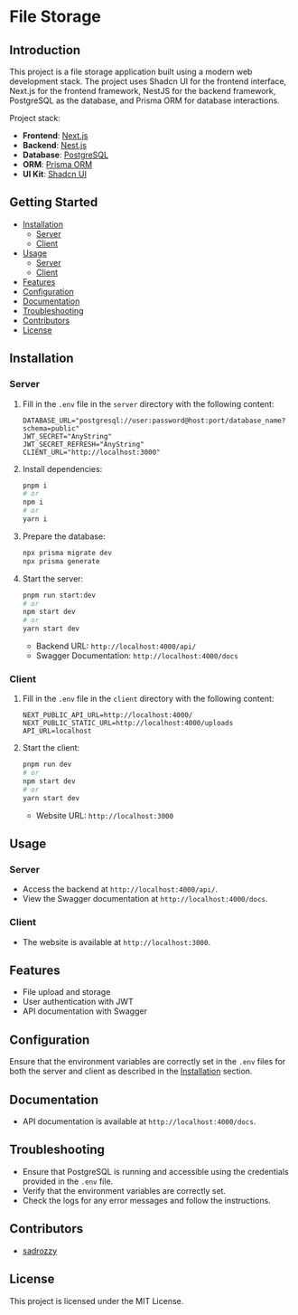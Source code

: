 # File Storage

## Introduction

This project is a file storage application built using a modern web development stack. The project uses Shadcn UI for the frontend interface, Next.js for the frontend framework, NestJS for the backend framework, PostgreSQL as the database, and Prisma ORM for database interactions.

Project stack:
- **Frontend**: [Next.js](https://nextjs.org/)
- **Backend**: [Nest.js](https://nestjs.com/)
- **Database**: [PostgreSQL](https://www.postgresql.org/)
- **ORM**: [Prisma ORM](https://www.prisma.io/)
- **UI Kit**: [Shadcn UI](https://github.com/shadcn/ui)

## Getting Started

- [Installation](#installation)
  - [Server](#server)
  - [Client](#client)
- [Usage](#usage)
  - [Server](#server-1)
  - [Client](#client-1)
- [Features](#features)
- [Configuration](#configuration)
- [Documentation](#documentation)
- [Troubleshooting](#troubleshooting)
- [Contributors](#contributors)
- [License](#license)

## Installation

### Server

1. Fill in the `.env` file in the `server` directory with the following content:

    ```env
    DATABASE_URL="postgresql://user:password@host:port/database_name?schema=public"
    JWT_SECRET="AnyString"
    JWT_SECRET_REFRESH="AnyString"
    CLIENT_URL="http://localhost:3000"
    ```

2. Install dependencies:

    ```bash
    pnpm i
    # or
    npm i
    # or
    yarn i
    ```

3. Prepare the database:

    ```bash
    npx prisma migrate dev
    npx prisma generate
    ```

4. Start the server:

    ```bash
    pnpm run start:dev
    # or
    npm start dev
    # or
    yarn start dev
    ```

    - Backend URL: `http://localhost:4000/api/`
    - Swagger Documentation: `http://localhost:4000/docs`

### Client

1. Fill in the `.env` file in the `client` directory with the following content:

    ```env
    NEXT_PUBLIC_API_URL=http://localhost:4000/
    NEXT_PUBLIC_STATIC_URL=http://localhost:4000/uploads
    API_URL=localhost
    ```

2. Start the client:

    ```bash
    pnpm run dev
    # or
    npm start dev
    # or
    yarn start dev
    ```

    - Website URL: `http://localhost:3000`

## Usage

### Server

- Access the backend at `http://localhost:4000/api/`.
- View the Swagger documentation at `http://localhost:4000/docs`.

### Client

- The website is available at `http://localhost:3000`.

## Features

- File upload and storage
- User authentication with JWT
- API documentation with Swagger

## Configuration

Ensure that the environment variables are correctly set in the `.env` files for both the server and client as described in the [Installation](#installation) section.

## Documentation

- API documentation is available at `http://localhost:4000/docs`.

## Troubleshooting

- Ensure that PostgreSQL is running and accessible using the credentials provided in the `.env` file.
- Verify that the environment variables are correctly set.
- Check the logs for any error messages and follow the instructions.

## Contributors

- [sadrozzy](https://github.com/sadrozzy)

## License

This project is licensed under the MIT License.
